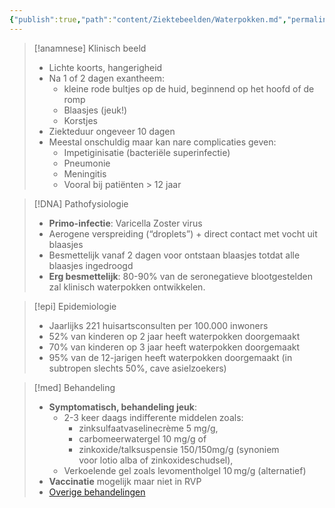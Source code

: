 ```yaml
---
{"publish":true,"path":"content/Ziektebeelden/Waterpokken.md","permalink":"/content/ziektebeelden/waterpokken/","title":"Waterpokken","tags":["Ziektebeeld","Infectieziekten/Kinderziekten"]}
---
```




> [!anamnese] Klinisch beeld
> - Lichte koorts, hangerigheid
> - Na 1 of 2 dagen exantheem:
> 	- kleine rode bultjes op de huid, beginnend op het hoofd of de romp
> 	- Blaasjes (jeuk!)
> 	- Korstjes
> - Ziekteduur ongeveer 10 dagen
> - Meestal onschuldig maar kan nare complicaties geven: 
> 	- Impetiginisatie (bacteriële superinfectie)
> 	- Pneumonie
> 	- Meningitis
> 	- Vooral bij patiënten > 12 jaar

> [!DNA] Pathofysiologie
> - **Primo-infectie**: Varicella Zoster virus
> - Aerogene verspreiding (“droplets”) + direct contact met vocht uit blaasjes
> - Besmettelijk vanaf 2 dagen voor ontstaan blaasjes totdat alle blaasjes ingedroogd
> - **Erg besmettelijk**: 80-90% van de seronegatieve blootgestelden zal klinisch waterpokken ontwikkelen.
>

> [!epi] Epidemiologie
> - Jaarlijks 221 huisartsconsulten per 100.000 inwoners
> - 52% van kinderen op 2 jaar heeft waterpokken doorgemaakt
> - 70% van kinderen op 3 jaar heeft waterpokken doorgemaakt    
> - 95% van de 12-jarigen heeft waterpokken doorgemaakt (in subtropen slechts 50%, cave asielzoekers)

> [!med] Behandeling
> - **Symptomatisch, behandeling jeuk**:
> 	- 2-3 keer daags indifferente middelen zoals: 
> 		- zinksulfaatvaselinecrème 5 mg/g, 
> 		- carbomeerwatergel 10 mg/g of 
> 		- zinkoxide/talksuspensie 150/150mg/g (synoniem voor lotio alba of zinkoxideschudsel), 
> 	- Verkoelende gel zoals levomentholgel 10 mg/g (alternatief)
> - **Vaccinatie** mogelijk maar niet in RVP
> - [Overige behandelingen](https://richtlijnen.nhg.org/behandelrichtlijnen/waterpokken#volledige-tekst)